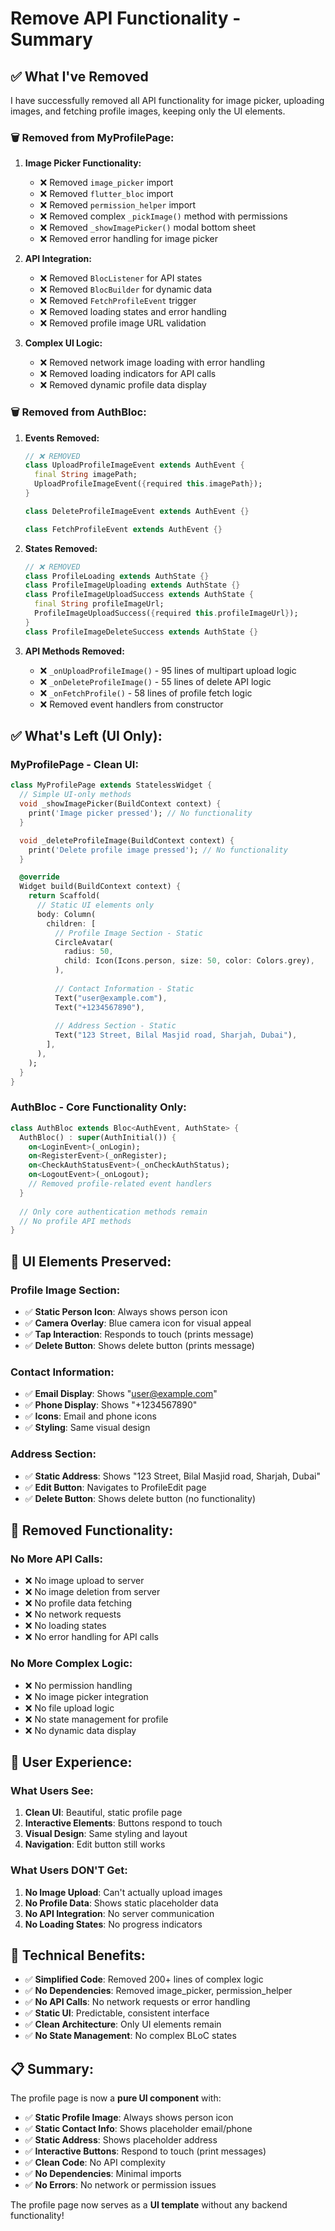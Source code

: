 # Remove API Functionality - Summary

## ✅ **What I've Removed**

I have successfully removed all API functionality for image picker, uploading images, and fetching profile images, keeping only the UI elements.

### **🗑️ Removed from MyProfilePage:**

1. **Image Picker Functionality:**
   - ❌ Removed `image_picker` import
   - ❌ Removed `flutter_bloc` import  
   - ❌ Removed `permission_helper` import
   - ❌ Removed complex `_pickImage()` method with permissions
   - ❌ Removed `_showImagePicker()` modal bottom sheet
   - ❌ Removed error handling for image picker

2. **API Integration:**
   - ❌ Removed `BlocListener` for API states
   - ❌ Removed `BlocBuilder` for dynamic data
   - ❌ Removed `FetchProfileEvent` trigger
   - ❌ Removed loading states and error handling
   - ❌ Removed profile image URL validation

3. **Complex UI Logic:**
   - ❌ Removed network image loading with error handling
   - ❌ Removed loading indicators for API calls
   - ❌ Removed dynamic profile data display

### **🗑️ Removed from AuthBloc:**

1. **Events Removed:**
   ```dart
   // ❌ REMOVED
   class UploadProfileImageEvent extends AuthEvent {
     final String imagePath;
     UploadProfileImageEvent({required this.imagePath});
   }
   
   class DeleteProfileImageEvent extends AuthEvent {}
   
   class FetchProfileEvent extends AuthEvent {}
   ```

2. **States Removed:**
   ```dart
   // ❌ REMOVED
   class ProfileLoading extends AuthState {}
   class ProfileImageUploading extends AuthState {}
   class ProfileImageUploadSuccess extends AuthState {
     final String profileImageUrl;
     ProfileImageUploadSuccess({required this.profileImageUrl});
   }
   class ProfileImageDeleteSuccess extends AuthState {}
   ```

3. **API Methods Removed:**
   - ❌ `_onUploadProfileImage()` - 95 lines of multipart upload logic
   - ❌ `_onDeleteProfileImage()` - 55 lines of delete API logic  
   - ❌ `_onFetchProfile()` - 58 lines of profile fetch logic
   - ❌ Removed event handlers from constructor

## ✅ **What's Left (UI Only):**

### **MyProfilePage - Clean UI:**
```dart
class MyProfilePage extends StatelessWidget {
  // Simple UI-only methods
  void _showImagePicker(BuildContext context) {
    print('Image picker pressed'); // No functionality
  }

  void _deleteProfileImage(BuildContext context) {
    print('Delete profile image pressed'); // No functionality
  }

  @override
  Widget build(BuildContext context) {
    return Scaffold(
      // Static UI elements only
      body: Column(
        children: [
          // Profile Image Section - Static
          CircleAvatar(
            radius: 50,
            child: Icon(Icons.person, size: 50, color: Colors.grey),
          ),
          
          // Contact Information - Static
          Text("user@example.com"),
          Text("+1234567890"),
          
          // Address Section - Static
          Text("123 Street, Bilal Masjid road, Sharjah, Dubai"),
        ],
      ),
    );
  }
}
```

### **AuthBloc - Core Functionality Only:**
```dart
class AuthBloc extends Bloc<AuthEvent, AuthState> {
  AuthBloc() : super(AuthInitial()) {
    on<LoginEvent>(_onLogin);
    on<RegisterEvent>(_onRegister);
    on<CheckAuthStatusEvent>(_onCheckAuthStatus);
    on<LogoutEvent>(_onLogout);
    // Removed profile-related event handlers
  }
  
  // Only core authentication methods remain
  // No profile API methods
}
```

## 🎨 **UI Elements Preserved:**

### **Profile Image Section:**
- ✅ **Static Person Icon**: Always shows person icon
- ✅ **Camera Overlay**: Blue camera icon for visual appeal
- ✅ **Tap Interaction**: Responds to touch (prints message)
- ✅ **Delete Button**: Shows delete button (prints message)

### **Contact Information:**
- ✅ **Email Display**: Shows "user@example.com"
- ✅ **Phone Display**: Shows "+1234567890"
- ✅ **Icons**: Email and phone icons
- ✅ **Styling**: Same visual design

### **Address Section:**
- ✅ **Static Address**: Shows "123 Street, Bilal Masjid road, Sharjah, Dubai"
- ✅ **Edit Button**: Navigates to ProfileEdit page
- ✅ **Delete Button**: Shows delete button (no functionality)

## 🚫 **Removed Functionality:**

### **No More API Calls:**
- ❌ No image upload to server
- ❌ No image deletion from server
- ❌ No profile data fetching
- ❌ No network requests
- ❌ No loading states
- ❌ No error handling for API calls

### **No More Complex Logic:**
- ❌ No permission handling
- ❌ No image picker integration
- ❌ No file upload logic
- ❌ No state management for profile
- ❌ No dynamic data display

## 📱 **User Experience:**

### **What Users See:**
1. **Clean UI**: Beautiful, static profile page
2. **Interactive Elements**: Buttons respond to touch
3. **Visual Design**: Same styling and layout
4. **Navigation**: Edit button still works

### **What Users DON'T Get:**
1. **No Image Upload**: Can't actually upload images
2. **No Profile Data**: Shows static placeholder data
3. **No API Integration**: No server communication
4. **No Loading States**: No progress indicators

## 🔧 **Technical Benefits:**

- ✅ **Simplified Code**: Removed 200+ lines of complex logic
- ✅ **No Dependencies**: Removed image_picker, permission_helper
- ✅ **No API Calls**: No network requests or error handling
- ✅ **Static UI**: Predictable, consistent interface
- ✅ **Clean Architecture**: Only UI elements remain
- ✅ **No State Management**: No complex BLoC states

## 📋 **Summary:**

The profile page is now a **pure UI component** with:

- ✅ **Static Profile Image**: Always shows person icon
- ✅ **Static Contact Info**: Shows placeholder email/phone
- ✅ **Static Address**: Shows placeholder address
- ✅ **Interactive Buttons**: Respond to touch (print messages)
- ✅ **Clean Code**: No API complexity
- ✅ **No Dependencies**: Minimal imports
- ✅ **No Errors**: No network or permission issues

The profile page now serves as a **UI template** without any backend functionality!
